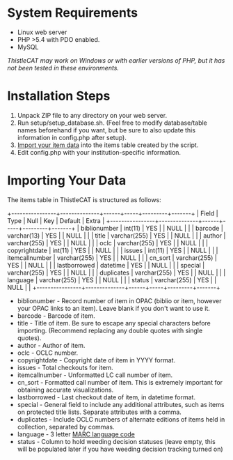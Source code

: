 # System Requirements
* Linux web server
* PHP >5.4 with PDO enabled.
* MySQL

*ThistleCAT may work on Windows or with earlier versions of PHP, but it has not been tested in these environments.*


# Installation Steps
1. Unpack ZIP file to any directory on your web server.
2. Run setup/setup_database.sh. (Feel free to modify database/table names beforehand if you want, but be sure to also update this information in config.php after setup).
3. [Import your item data](#importing-your-data) into the items table created by the script.
4. Edit config.php with your institution-specific information.


# Importing Your Data

The items table in ThistleCAT is structured as follows:

+----------------+--------------+------+-----+---------+-------+
| Field          | Type         | Null | Key | Default | Extra |
+----------------+--------------+------+-----+---------+-------+
| biblionumber   | int(11)      | YES  |     | NULL    |       |
| barcode        | varchar(13)  | YES  |     | NULL    |       |
| title          | varchar(255) | YES  |     | NULL    |       |
| author         | varchar(255) | YES  |     | NULL    |       |
| oclc           | varchar(255) | YES  |     | NULL    |       |
| copyrightdate  | int(11)      | YES  |     | NULL    |       |
| issues         | int(11)      | YES  |     | NULL    |       |
| itemcallnumber | varchar(255) | YES  |     | NULL    |       |
| cn_sort        | varchar(255) | YES  |     | NULL    |       |
| lastborrowed   | datetime     | YES  |     | NULL    |       |
| special        | varchar(255) | YES  |     | NULL    |       |
| duplicates     | varchar(255) | YES  |     | NULL    |       |
| language       | varchar(255) | YES  |     | NULL    |       |
| status         | varchar(255) | YES  |     | NULL    |       |
+----------------+--------------+------+-----+---------+-------+

* biblionumber - Record number of item in OPAC (biblio or item, however your OPAC links to an item). Leave blank if you don't want to use it.
* barcode - Barcode of item.
* title - Title of item. Be sure to escape any special characters before importing. (Recommend replacing any double quotes with single quotes).
* author - Author of item. 
* oclc - OCLC number. 
* copyrightdate - Copyright date of item in YYYY format.
* issues - Total checkouts for item.
* itemcallnumber - Unformatted LC call number of item.
* cn_sort - Formatted call number of item. This is extremely important for obtaining accurate visualizations.
* lastborrowed - Last checkout date of item, in datetime format.
* special - General field to include any additional attributes, such as items on protected title lists. Separate attributes with a comma.
* duplicates - Include OCLC numbers of alternate editions of items held in collection, separated by commas. 
* language - 3 letter [MARC language code](http://www.loc.gov/marc/languages/language_code.html)
* status - Column to hold weeding decision statuses (leave empty, this will be populated later if you have weeding decision tracking turned on)
